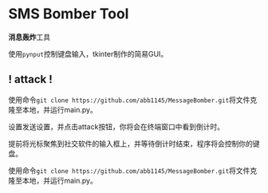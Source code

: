 # SMS Bomber Tool

**消息轰炸**工具

使用`pynput`控制键盘输入，tkinter制作的简易GUI。

## ! attack !

使用命令`git clone https://github.com/abb1145/MessageBomber.git`将文件克隆至本地，并运行main.py。

设置发送设置，并点击attack按钮，你将会在终端窗口中看到倒计时。

提前将光标聚焦到社交软件的输入框上，并等待倒计时结束，程序将会控制你的键盘。

使用命令`git clone https://github.com/abb1145/MessageBomber.git`将文件克隆至本地，并运行main.py。
